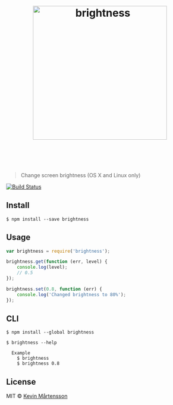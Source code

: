<h1 align="center">
	<br>
	<img width="360" src="https://rawgit.com/kevva/brightness/master/media/logo.svg" alt="brightness">
	<br>
	<br>
	<br>
</h1>

> Change screen brightness (OS X and Linux only)

[![Build Status](https://travis-ci.org/kevva/brightness.svg?branch=master)](https://travis-ci.org/kevva/brightness)


## Install

```
$ npm install --save brightness
```


## Usage

```js
var brightness = require('brightness');

brightness.get(function (err, level) {
	console.log(level);
	// 0.5
});

brightness.set(0.8, function (err) {
	console.log('Changed brightness to 80%');
});
```


## CLI

```
$ npm install --global brightness
```

```
$ brightness --help

  Example
    $ brightness
    $ brightness 0.8
```


## License

MIT © [Kevin Mårtensson](https://github.com/kevva)
